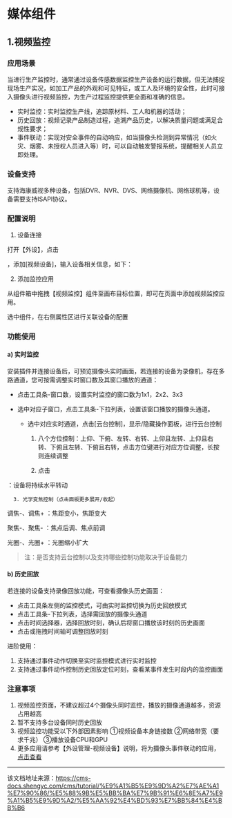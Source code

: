 # 媒体组件

## 1.视频监控​

### 应用场景​

​ 当进行生产监控时，通常通过设备传感数据监控生产设备的运行数据，但无法捕捉现场生产实况，如加工产品的外观和可见特征，或工人及环境的安全性，此时可接入摄像头进行视频监控，为生产过程监控提供更全面和准确的信息。

  * 实时监控：实时监控生产线，追踪原材料、工人和机器的活动；
  * 历史回放：视频记录产品制造过程，追溯产品历史，以解决质量问题或满足合规性要求；
  * 事件联动：实现对安全事件的自动响应，如当摄像头检测到异常情况（如火灾、烟雾、未授权人员进入等）时，可以自动触发警报系统，提醒相关人员立即处理。



### 设备支持​

​ 支持海康威视多种设备，包括DVR、NVR、DVS、网络摄像机、网络球机等，设备需要支持ISAPI协议。

### 配置说明​

  1. 设备连接

打开【外设】，点击

，添加[视频设备]，输入设备相关信息，如下：

  2. 添加监控应用

从组件箱中拖拽【视频监控】组件至画布目标位置，即可在页面中添加视频监控应用。

选中组件，在右侧属性区进行关联设备的配置




### 功能使用​

#### a) 实时监控​

安装插件并连接设备后，可预览摄像头实时画面，若连接的设备为录像机，存在多路通道，您可按需调整实时窗口数及其窗口播放的通道：

  * 点击工具条-窗口数，设置实时监控的窗口数为1x1，2x2、3x3

  * 选中对应子窗口，点击工具条-下拉列表，设置该窗口播放的摄像头通道。

    * 选中对应实时通道，点击[云台控制]，显示/隐藏操作面板，进行云台控制

      1. 八个方位控制：上仰、下俯、左转、右转、上仰且左转、上仰且右转、下俯且左转、下俯且右转，点击方位键进行对应方位调整，长按则连续调整

      2. 点击

：设备将持续水平转动

      3. 光学变焦控制（点击面板更多展开/收起）

调焦-、调焦+ ：焦距变小，焦距变大

聚焦-、聚焦- ：焦点后调、焦点前调

光圈-、光圈+ ：光圈缩小扩大

> 注：是否支持云台控制以及支持哪些控制功能取决于设备能力




#### b) 历史回放​

若连接的设备支持录像回放功能，可查看摄像头历史画面：

  * 点击工具条左侧的监控模式，可由实时监控切换为历史回放模式
  * 点击工具条-下拉列表，选择需回放的摄像头通道
  * 点击时间选择器，选择回放时刻，确认后将窗口播放该时刻的历史画面
  * 点击或拖拽时间轴可调整回放时刻



进阶使用：

  1. 支持通过事件动作切换至实时监控模式进行实时监控
  2. 支持通过事件动作控制历史回放定位时刻，查看某事件发生时段内的监控画面



### 注意事项​

  1. 视频监控页面，不建议超过4个摄像头同时监控，播放的摄像通道越多，资源占用越高
  2. 暂不支持多台设备同时历史回放
  3. 视频监控功能受以下外部因素影响 ①视频设备本身链接数 ②网络带宽（要求千兆） ③播放设备CPU和GPU
  4. 更多应用请参考【外设管理-视频设备】说明，将为摄像头事件联动的应用，[点击查看](/cms/tutorial/外设管理/视频设备)




---

该文档地址来源：https://cms-docs.shengyc.com/cms/tutorial/%E9%A1%B5%E9%9D%A2%E7%AE%A1%E7%90%86/%E5%88%9B%E5%BB%BA%E7%9B%91%E6%8E%A7%E9%A1%B5%E9%9D%A2/%E5%AA%92%E4%BD%93%E7%BB%84%E4%BB%B6